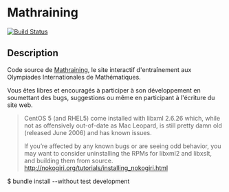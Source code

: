 Mathraining
============
[![Build Status](https://secure.travis-ci.org/blegat/mathraining.png)](http://travis-ci.org/blegat/mathraining)

Description
-----------
Code source de [Mathraining](http://www.mathraining.be),
le site interactif d'entraînement aux Olympiades Internationales de Mathématiques.

Vous êtes libres et encouragés à participer à son développement en soumettant
des bugs, suggestions ou même en participant à l'écriture du site web.

> CentOS 5 (and RHEL5) come installed with libxml 2.6.26 which, while not as offensively out-of-date as Mac Leopard, is still pretty damn old (released June 2006) and has known issues.
>
> If you’re affected by any known bugs or are seeing odd behavior, you may want to consider uninstalling the RPMs for libxml2 and libxslt, and building them from source.
http://nokogiri.org/tutorials/installing_nokogiri.html

$ bundle install --without test development

